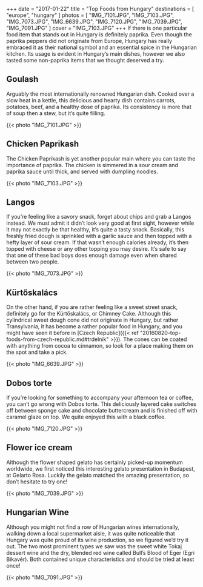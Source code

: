 +++
date   = "2017-01-22"
title  = "Top Foods from Hungary"
destinations = [ "europe", "hungary" ]
photos = [
  "IMG_7101.JPG", "IMG_7103.JPG", "IMG_7073.JPG", "IMG_6639.JPG", "IMG_7120.JPG",
  "IMG_7039.JPG", "IMG_7091.JPG"
]
cover = "IMG_7103.JPG"
+++
If there is one particular food item that stands out in Hungary is definitely paprika. Even though the paprika peppers did not originate from Europe, Hungary has really embraced it as their national symbol and an essential spice in the Hungarian kitchen. Its usage is evident in Hungary’s main dishes, however we also tasted some non-paprika items that we thought deserved a try.

<!--more-->
## Goulash
Arguably the most internationally renowned Hungarian dish. Cooked over a slow heat in a kettle, this delicious and hearty dish contains carrots, potatoes, beef, and a healthy dose of paprika. Its consistency is more that of soup then a stew, but it’s quite filling.

{{< photo "IMG_7101.JPG" >}}

## Chicken Paprikash
The Chicken Paprikash is yet another popular main where you can taste the importance of paprika. The chicken is simmered in a sour cream and paprika sauce until thick, and served with dumpling noodles.

{{< photo "IMG_7103.JPG" >}}

## Langos
If you’re feeling like a savory snack, forget about chips and grab a Langos instead. We must admit it didn’t look very good at first sight, however while it may not exactly be that healthy, it’s quite a tasty snack. Basically, this freshly fried dough is sprinkled with a garlic sauce and then topped with a hefty layer of sour cream. If that wasn’t enough calories already, it’s then topped with cheese or any other topping you may desire. It’s safe to say that one of these bad boys does enough damage even when shared between two people.

{{< photo "IMG_7073.JPG" >}}

## Kürtőskalács
On the other hand, if you are rather feeling like a sweet street snack, definitely go for the Kürtőskalács, or Chimney Cake. Although this cylindrical sweet dough cone did not originate in Hungary, but rather Transylvania, it has become a rather popular food in Hungary, and you might have seen it before in [Czech Republic]({{< ref "20160820-top-foods-from-czech-republic.md#trdelník" >}}). The cones can be coated with anything from cocoa to cinnamon, so look for a place making them on the spot and take a pick.

{{< photo "IMG_6639.JPG" >}}

## Dobos torte
If you’re looking for something to accompany your afternoon tea or coffee, you can’t go wrong with Dobos torte. This deliciously layered cake switches off between sponge cake and chocolate buttercream and is finished off with caramel glaze on top. We quite enjoyed this with a black coffee.

{{< photo "IMG_7120.JPG" >}}

## Flower ice cream
Although the flower shaped gelato has certainly picked-up momentum worldwide, we first noticed this interesting gelato presentation in Budapest, at Gelarto Rosa. Luckily the gelato matched the amazing presentation, so don’t hesitate to try one!

{{< photo "IMG_7039.JPG" >}}

## Hungarian Wine
Although you might not find a row of Hungarian wines internationally, walking down a local supermarket aisle, it was quite noticeable that Hungary was quite proud of its wine production, so we figured we’d try it out. The two most prominent types we saw was the sweet white Tokaj dessert wine and the dry, blended red wine called Bull’s Blood of Eger (Egri Bikavér). Both contained unique characteristics and should be tried at least once!

{{< photo "IMG_7091.JPG" >}}